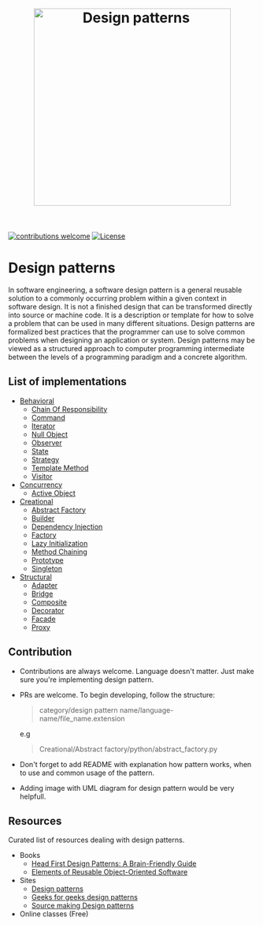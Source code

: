<h1 align="center">
 	<img width="400" src="https://jakubturek.com/content/images/2016/09/designpatterns02.jpg" alt="Design patterns">
 	<br>
 	<br>
 </h1>
 
[![contributions welcome](https://img.shields.io/badge/contributions-welcome-brightgreen.svg?style=flat)](https://github.com/ZoranPandovski/design-patterns/issues)
[![License](https://img.shields.io/badge/license-MIT%20License-brightgreen.svg)](https://opensource.org/licenses/MIT)

# Design patterns

In software engineering, a software design pattern is a general reusable solution to a commonly occurring problem within a given context in software design. It is not a finished design that can be transformed directly into source or machine code. It is a description or template for how to solve a problem that can be used in many different situations. Design patterns are formalized best practices that the programmer can use to solve common problems when designing an application or system.
Design patterns may be viewed as a structured approach to computer programming intermediate between the levels of a programming paradigm and a concrete algorithm.

## List of implementations

* [Behavioral](Behavioral)
  * [Chain Of Responsibility](Behavioral/ChainOfResponsability)
  * [Command](Behavioral/Command)
  * [Iterator](Behavioral/Iterator)
  * [Null Object](Behavioral/NullObject)
  * [Observer](Behavioral/Observer)
  * [State](Behavioral/State)
  * [Strategy](Behavioral/Strategy)
  * [Template Method](Behavioral/TemplateMethod)
  * [Visitor](Behavioral/Visitor)
* [Concurrency](Concurrency)
  * [Active Object](Concurrency/Active%20Object)
* [Creational](Creational)
  * [Abstract Factory](Creational/Abstract%20Factory)
  * [Builder](Creational/Builder)
  * [Dependency Injection](Creational/Dependency%20Injection)
  * [Factory](Creational/Factory)
  * [Lazy Initialization](Creational/LazyInitialization)
  * [Method Chaining](Creational/Method%20Chaining)
  * [Prototype](Creational/Prototype)
  * [Singleton](Creational/Singleton)
* [Structural](Structural)
  * [Adapter](Structural/Adapter)
  * [Bridge](Structural/Bridge)
  * [Composite](Structural/Composite)
  * [Decorator](Structural/Decorator)
  * [Facade](Structural/Facade)
  * [Proxy](Structural/Proxy)

## Contribution
 * Contributions are always welcome. Language doesn't matter. Just make sure you're implementing design pattern.
 * PRs are welcome. To begin developing, follow the structure:

   > category/design pattern name/language-name/file_name.extension
   
   e.g
   
   > Creational/Abstract factory/python/abstract_factory.py
 * Don't forget to add README with explanation how pattern works, when to use and common usage of the pattern.
 * Adding image with UML diagram for design pattern would be very helpfull.

## Resources

 Curated list of resources dealing with design patterns.

 * Books
   * [Head First Design Patterns: A Brain-Friendly Guide](https://www.amazon.com/gp/product/0596007124/ref=as_li_qf_sp_asin_il_tl?ie=UTF8&camp=1789&creative=9325&creativeASIN=0596007124&linkCode=as2&tag=anjabl-20)
   * [Elements of Reusable Object-Oriented Software](https://www.amazon.com/gp/product/0201633612/ref=as_li_qf_sp_asin_il_tl?ie=UTF8&camp=1789&creative=9325&creativeASIN=0201633612&linkCode=as2&tag=anjabl-20)
 * Sites
   * [Design patterns](http://www.oodesign.com/)
   * [Geeks for geeks design patterns](http://www.geeksforgeeks.org/software-design-patterns/)
   * [Source making Design patterns](https://sourcemaking.com/design_patterns)
 * Online classes (Free)
